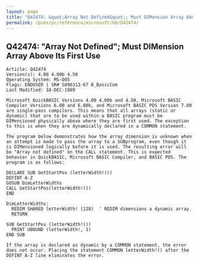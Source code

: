 ```yaml
---
layout: page
title: "Q42474: &quot;Array Not Defined&quot;; Must DIMension Array Above Its First Use"
permalink: /pubs/pc/reference/microsoft/kb/Q42474/
---
```


## Q42474: &quot;Array Not Defined&quot;; Must DIMension Array Above Its First Use

	Article: Q42474
	Version(s): 4.00 4.00b 4.50
	Operating System: MS-DOS
	Flags: ENDUSER | SR# S890313-67 B_BasicCom
	Last Modified: 18-DEC-1989
	
	Microsoft QuickBASIC Versions 4.00 4.00b and 4.50, Microsoft BASIC
	Compiler Versions 6.00 and 6.00b, and Microsoft BASIC PDS Version 7.00
	are single-pass compilers. This means that all arrays (static or
	dynamic) that are to be used within a BASIC program must be
	DIMensioned physically above where they are first used. The exception
	to this is when they are dynamically declared in a COMMON statement.
	
	The program below demonstrates how the array dimension is unknown when
	an attempt is made to pass the array to a SUBprogram, even though it
	is DIMensioned logically before it is used. The resulting error will
	be "Array not defined" on the CALL statement. This is expected
	behavior in QuickBASIC, Microsoft BASIC Compiler, and BASIC PDS. The
	program is as follows:
	
	DECLARE SUB GetStartPos (letterWidth!())
	DEFINT A-Z
	GOSUB DimLetterWidths
	CALL GetStartPos(letterWidth!())
	END
	
	DimLetterWidths:
	  REDIM SHARED letterWidth! (128)  ' REDIM dimensions a dynamic array.
	  RETURN
	
	SUB GetStartPos (letterWidth!())
	  PRINT UBOUND (letterWidth!, 1)
	END SUB
	
	If the array is declared as dynamic by a COMMON statement, the error
	does not occur. Placing the statement COMMON letterWidth!() after the
	DEFINT A-Z line eliminates the error.
